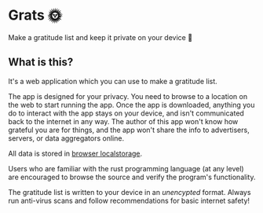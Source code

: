 # Grats 🌞

Make a gratitude list and keep it private on your device 🔏

## What is this?

It's a web application which you can use to make a gratitude list.

The app is designed for your privacy. You need to browse to a location on the web to start running the app. Once the app is downloaded, anything you do to interact with the app stays on your device, and isn't communicated back to the internet in any way. The author of this app won't know how grateful you are for things, and the app won't share the info to advertisers, servers, or data aggregators online.

All data is stored in [browser localstorage](https://developer.mozilla.org/en-US/docs/Web/API/Window/localStorage).

Users who are familiar with the rust programming language (at any level) are encouraged to browse the source and verify the program's functionality.

The gratitude list is written to your device in an _unencypted_ format. Always run anti-virus scans and follow recommendations for basic internet safety!
